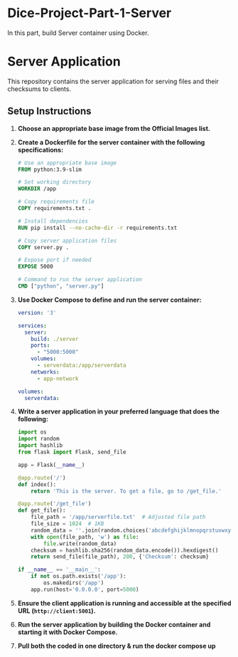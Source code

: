 # Dice-Project-Part-1-Server

In this part, build Server container using Docker.

# Server Application

This repository contains the server application for serving files and their checksums to clients.

## Setup Instructions

1. **Choose an appropriate base image from the Official Images list.**

2. **Create a Dockerfile for the server container with the following specifications:**

    ```Dockerfile
    # Use an appropriate base image
    FROM python:3.9-slim

    # Set working directory
    WORKDIR /app

    # Copy requirements file
    COPY requirements.txt .

    # Install dependencies
    RUN pip install --no-cache-dir -r requirements.txt

    # Copy server application files
    COPY server.py .

    # Expose port if needed
    EXPOSE 5000

    # Command to run the server application
    CMD ["python", "server.py"]
    ```

3. **Use Docker Compose to define and run the server container:**

    ```yaml
    version: '3'

    services:
      server:
        build: ./server
        ports:
          - "5000:5000"
        volumes:
          - serverdata:/app/serverdata
        networks:
          - app-network

    volumes:
      serverdata:
    ```

4. **Write a server application in your preferred language that does the following:**

    ```python
    import os
    import random
    import hashlib
    from flask import Flask, send_file

    app = Flask(__name__)

    @app.route('/')
    def index():
        return 'This is the server. To get a file, go to /get_file.'

    @app.route('/get_file')
    def get_file():
        file_path = '/app/serverfile.txt'  # Adjusted file path
        file_size = 1024  # 1KB
        random_data = ''.join(random.choices('abcdefghijklmnopqrstuvwxyzABCDEFGHIJKLMNOPQRSTUVWXYZ', k=file_size))
        with open(file_path, 'w') as file:
            file.write(random_data)
        checksum = hashlib.sha256(random_data.encode()).hexdigest()
        return send_file(file_path), 200, {'Checksum': checksum}

    if __name__ == '__main__':
        if not os.path.exists('/app'):
            os.makedirs('/app')
        app.run(host='0.0.0.0', port=5000)
    ```

5. **Ensure the client application is running and accessible at the specified URL (`http://client:5001`).**

6. **Run the server application by building the Docker container and starting it with Docker Compose.**

7. **Pull both the coded in one directory & run the docker compose up**